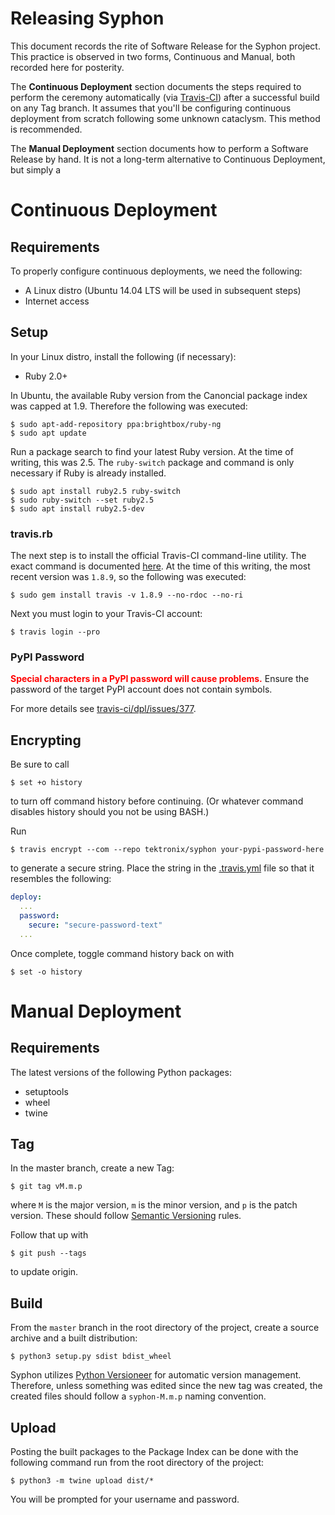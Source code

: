 # Releasing Syphon

This document records the rite of Software Release for the Syphon project. This practice is observed in two forms, Continuous and Manual, both recorded here for posterity.

The **Continuous Deployment** section documents the steps required to perform the ceremony automatically (via [Travis-CI](https://travis-ci.com/tektronix/syphon)) after a successful build on any Tag branch. It assumes that you'll be configuring continuous deployment from scratch following some unknown cataclysm. This method is recommended.

The **Manual Deployment** section documents how to perform a Software Release by hand. It is not a long-term alternative to Continuous Deployment, but simply a 


# Continuous Deployment


## Requirements

To properly configure continuous deployments, we need the following:

* A Linux distro (Ubuntu 14.04 LTS will be used in subsequent steps)
* Internet access


## Setup

In your Linux distro, install the following (if necessary):

* Ruby 2.0+

In Ubuntu, the available Ruby version from the Canoncial package index was capped at 1.9. Therefore the following was executed:

```
$ sudo apt-add-repository ppa:brightbox/ruby-ng
$ sudo apt update
```

Run a package search to find your latest Ruby version. At the time of writing, this was 2.5. The `ruby-switch` package and command is only necessary if Ruby is already installed.

```
$ sudo apt install ruby2.5 ruby-switch
$ sudo ruby-switch --set ruby2.5
$ sudo apt install ruby2.5-dev
```

### travis.rb

The next step is to install the official Travis-CI command-line utility. The exact command is documented [here](https://github.com/travis-ci/travis.rb#installation). At the time of this writing, the most recent version was `1.8.9`, so the following was executed:

```
$ sudo gem install travis -v 1.8.9 --no-rdoc --no-ri
```

Next you must login to your Travis-CI account:

```
$ travis login --pro
```

### PyPI Password

<span style="color:red"><b>Special characters in a PyPI password will cause problems.</b></span> Ensure the password of the target PyPI account does not contain symbols.

For more details see [travis-ci/dpl/issues/377](https://github.com/travis-ci/dpl/issues/377).

## Encrypting

Be sure to call

```
$ set +o history
```
to turn off command history before continuing. (Or whatever command disables history should you not be using BASH.)

Run

```
$ travis encrypt --com --repo tektronix/syphon your-pypi-password-here
```
to generate a secure string. Place the string in the [.travis.yml](./.travis.yml) file so that it resembles the following:
```yml
deploy:
  ...
  password:
    secure: "secure-password-text"
  ...
```

Once complete, toggle command history back on with

```
$ set -o history
```


# Manual Deployment


## Requirements

The latest versions of the following Python packages:

* setuptools
* wheel
* twine


## Tag

In the master branch, create a new Tag:

```
$ git tag vM.m.p
```
where `M` is the major version, `m` is the minor version, and `p` is the patch version. These should follow [Semantic Versioning](https://semver.org/) rules.

Follow that up with

```
$ git push --tags
```
to update origin.


## Build

From the `master` branch in the root directory of the project, create a source archive and a built distribution:

```
$ python3 setup.py sdist bdist_wheel
```

Syphon utilizes [Python Versioneer](https://github.com/warner/python-versioneer) for automatic version management. Therefore, unless something was edited since the new tag was created, the created files should follow a `syphon-M.m.p` naming convention.


## Upload

Posting the built packages to the Package Index can be done with the following command run from the root directory of the project:

```
$ python3 -m twine upload dist/*
```

You will be prompted for your username and password.
